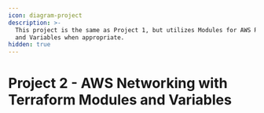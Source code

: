 ```yaml
---
icon: diagram-project
description: >-
  This project is the same as Project 1, but utilizes Modules for AWS Resources,
  and Variables when appropriate.
hidden: true
---
```


# Project 2 - AWS Networking with Terraform Modules and Variables

